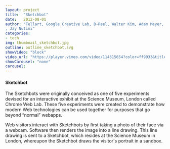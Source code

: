 ```yaml
---
layout: project
title:  "Sketchbot"
date:   2012-08-01
author: "Tellart, Google Creative Lab, B-Reel, Walter Kim, Adam Meyer, Jasper Speicher, Kuan-Ju Wu, Don Nguyen
, Jay Nutini"
categories:
- tech
img: thumbnail_sketchbot.jpg
outline: outline_sketchbot.svg
showVideo: "block"
video_url: "https://player.vimeo.com/video/114315654?color=ff9933&title=0&byline=0&portrait=0"
showCarousel: "none"
carousel:
---
```

#### Sketchbot ####

The Sketchbots were originally conceived as one of five experiments devised for an interactive exhibit at the Science Museum, London called Chrome Web Lab. These five experiments were created to demonstrate how modern Web technologies can be used together for purposes that go beyond “normal” webapps.

Web visitors interact with Sketchbots by first taking a photo of their face via a webcam. Software then renders the image into a line drawing. This line drawing is sent to a Sketchbot, which resides at the Science Museum in London, whereupon the Sketchbot draws the visitor's portrait in a sandbox.
